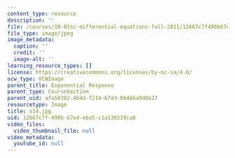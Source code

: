 ```yaml
---
content_type: resource
description: ''
file: /courses/18-03sc-differential-equations-fall-2011/12667c7f490b67edeba5c1a138219ca8_s14.jpg
file_type: image/jpeg
image_metadata:
  caption: ''
  credit: ''
  image-alt: ''
learning_resource_types: []
license: https://creativecommons.org/licenses/by-nc-sa/4.0/
ocw_type: OCWImage
parent_title: Exponential Response
parent_type: CourseSection
parent_uid: afa50382-4b4d-f214-67a3-8bdb6a9d0e27
resourcetype: Image
title: s14.jpg
uid: 12667c7f-490b-67ed-eba5-c1a138219ca8
video_files:
  video_thumbnail_file: null
video_metadata:
  youtube_id: null
---
```

